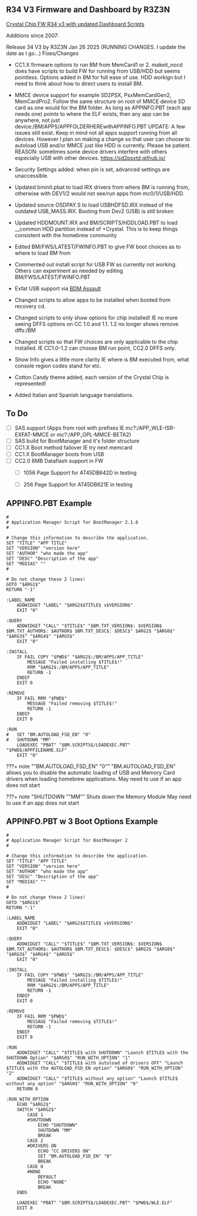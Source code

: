 ## R34 V3 Firmware and Dashboard by R3Z3N

[Crystal Chip FW R34 v3 with updated Dashboard Scripts](https://github.com/saildot4k/Crystal-Chip-R34-v3/releases)

Additions since 2007:

Release 34 V3 by R3Z3N Jan 26 2025 (RUNNING CHANGES. I update the date as I go...)
    Fixes/Changes
        
  - CC1.X firmware options to run BM from MemCard1 or 2. makeit_nocd does have scripts to
	build FW for running from USB/HDD but seems pointless. Options added in BM for full ease
    of use. HDD workign but I need to think about how to direct users to install BM.

  - MMCE device support for example SD2PSX, PsxMemCardGen2, MemCardPro2.
    Follow the same structure on root of MMCE device SD card as 
    one would for the BM folder. As long as APPINFO.PBT (each app needs one)
    points to where the ELF exists, then any app can be anywhere, not just
    device:/BM/APPS/APPFOLDERHEREwithAPPINFO.PBT
	UPDATE: A few issues still exist. Keep in mind not all apps support running
	from all devices. However I plan on making a change so that user can choose 
    to autoload USB and/or MMCE just like HDD is currently. Please be patient. 
    REASON: sometimes some device drivers interfere with others especially USB
    with other devices.
	https://sd2psxtd.github.io/

  - Security Settings added: when pin is set, advanced settings are unaccessible. 

  - Updated bminit.pbat to load IRX drivers from where BM is running from,
    otherwise with DEV1/2 would not see/run apps from mc0/1/USB/HDD.
	
  - Updated source OSDPAY.S to load USBHDFSD.IRX instead of the outdated
    USB_MASS.IRX. Booting from Dev2 (USB) is still broken
	
  - Updated HDDMOUNT.IRX and BM/SCRIPTS/HDDLOAD.PBT to load __common HDD partition
    instead of +Crystal. This is to keep things consistent with the homebrew community
	
  - Edited BM/FWS/LATEST/FWINFO.PBT to give FW boot choices as to where to load BM from
	
  - Commented out install script for USB FW as currently not working.
    Others can experiment as needed by editing BM/FWS/LATEST/FWINFO.PBT
	
  - Exfat USB support via [BDM Assault](https://github.com/israpps/BDMAssault)
  	
  - Changed scripts to allow apps to be installed when booted from recovery cd.
  	
  - Changed scripts to only show options for chip installed! IE no more seeing DFFS
    options on CC 1.0 and 1.1. 1.2 no longer shows remove dffs:/BM
 	
  - Changed scripts so that FW choices are only applicable to the chip installed.
    IE CC1.0-1.2 can choose BM run point, CC2.0 DFFS only.
       
  - Show Info gives a little more clarity IE where is BM executed from, what console region codes stand for etc.

  - Cotton Candy theme added, each version of the Crystal Chip is represented!

  - Added Italian and Spanish language translations.

## To Do
- [ ] SAS support (Apps from root with prefixes IE mc?:/APP_WLE-ISR-EXFAT-MMCE or mc?:/APP_OPL-MMCE-BETA2)
- [ ] SAS build for BootManager and it's folder structure
- [ ] CC1.X Boot method failover IE try next memcard
- [ ] CC1.X BootManager boots from USB 
- [ ] CC2.0 8MB Dataflash support in FW
    * [ ] 1056 Page Support for AT45DB642D in testing
    * [ ] 256 Page Support for AT45DB621E in testing


## APPINFO.PBT Example
```
#
# Application Manager Script for BootManager 2.1.6
#

# Change this information to describe the application.
SET "TITLE" "APP TITLE"
SET "VERSION" "version here"
SET "AUTHOR" "who made the app"
SET "DESC" "Description of the app"
SET "MEDIAS" ""
#

# Do not change these 2 lines!
GOTO "$ARG1$"
RETURN "-1"

:LABEL_NAME
    ADDWIDGET "LABEL" "$ARG2$$TITLE$ v$VERSION$"
    EXIT "0"

:QUERY
    ADDWIDGET "CALL" "$TITLE$" "$BM.TXT_VERSION$: $VERSION$ $BM.TXT_AUTHOR$: $AUTHOR$ $BM.TXT_DESC$: $DESC$" $ARG2$ "$ARG0$" "$ARG3$" "$ARG4$" "$ARG5$"
    EXIT "0"

:INSTALL
    IF FAIL COPY "$PWD$" "$ARG2$:/BM/APPS/APP_TITLE"
        MESSAGE "Failed installing $TITLE$!"
        RRM "$ARG2$:/BM/APPS/APP_TITLE"
        RETURN -1
    ENDIF
    EXIT 0

:REMOVE
    IF FAIL RRM "$PWD$"
        MESSAGE "Failed removing $TITLE$!"
        RETURN -1
    ENDIF
    EXIT 0

:RUN
#   SET "BM.AUTOLOAD_FSD_EN" "0"
#   SHUTDOWN "MM"
    LOADEXEC "PBAT" "$BM.SCRIPTS$/LOADEXEC.PBT" "$PWD$/APPFILENAME.ELF"
    EXIT "0"
```

???+ note ""BM.AUTOLOAD_FSD_EN" "0""
    "BM.AUTOLOAD_FSD_EN" allows you to disable the automatic loading of 
    USB and Memory Card drivers when loading homebrew applications.
    May need to use if an app does not start

???+ note "SHUTDOWN ""MM""
    Shuts down the Memory Module
    May need to use if an app does not start


## APPINFO.PBT w 3 Boot Options Example
```
#
# Application Manager Script for BootManager 2
#

# Change this information to describe the application.
SET "TITLE" "APP TITLE"
SET "VERSION" "version here"
SET "AUTHOR" "who made the app"
SET "DESC" "Description of the app"
SET "MEDIAS" ""
#

# Do not change these 2 lines!
GOTO "$ARG1$"
RETURN "-1"

:LABEL_NAME
    ADDWIDGET "LABEL" "$ARG2$$TITLE$ v$VERSION$"
    EXIT "0"

:QUERY
    ADDWIDGET "CALL" "$TITLE$" "$BM.TXT_VERSION$: $VERSION$ $BM.TXT_AUTHOR$: $AUTHOR$ $BM.TXT_DESC$: $DESC$" $ARG2$ "$ARG0$" "$ARG3$" "$ARG4$" "$ARG5$"
    EXIT "0"

:INSTALL
    IF FAIL COPY "$PWD$" "$ARG2$:/BM/APPS/APP_TITLE"
        MESSAGE "Failed installing $TITLE$!"
        RRM "$ARG2$:/BM/APPS/APP_TITLE"
        RETURN -1
    ENDIF
    EXIT 0

:REMOVE
    IF FAIL RRM "$PWD$"
        MESSAGE "Failed removing $TITLE$!"
        RETURN -1
    ENDIF
    EXIT 0

:RUN
    ADDWIDGET "CALL" "$TITLE$ with SHUTDOWN" "Launch $TITLE$ with the SHUTDOWN Option" "$ARG0$" "RUN_WITH_OPTION" "1"
    ADDWIDGET "CALL" "$TITLE$ with autoload of drivers OFF" "Launch $TITLE$ with the AUTOLOAD_FSD_EN option" "$ARG0$" "RUN_WITH_OPTION" "2"
    ADDWIDGET "CALL" "$TITLE$ without any option" "Launch $TITLE$ without any option" "$ARG0$" "RUN_WITH_OPTION" "0"
    RETURN 0

:RUN_WITH_OPTION
    ECHO "$ARG2$"
    SWITCH "$ARG2$"
        CASE 1
        #SHUTDOWN
            ECHO "SHUTDOWN"
            SHUTDOWN "MM"
            BREAK
        CASE 2
        #DRIVERS ON
            ECHO "CC DRIVERS ON"
            SET "BM.AUTOLOAD_FSD_EN" "0"
            BREAK
        CASE 0
        #NONE
            DEFAULT
            ECHO "NONE"
            BREAK
    ENDS

    LOADEXEC "PBAT" "$BM.SCRIPTS$/LOADEXEC.PBT" "$PWD$/WLE.ELF"
    EXIT 0
```

